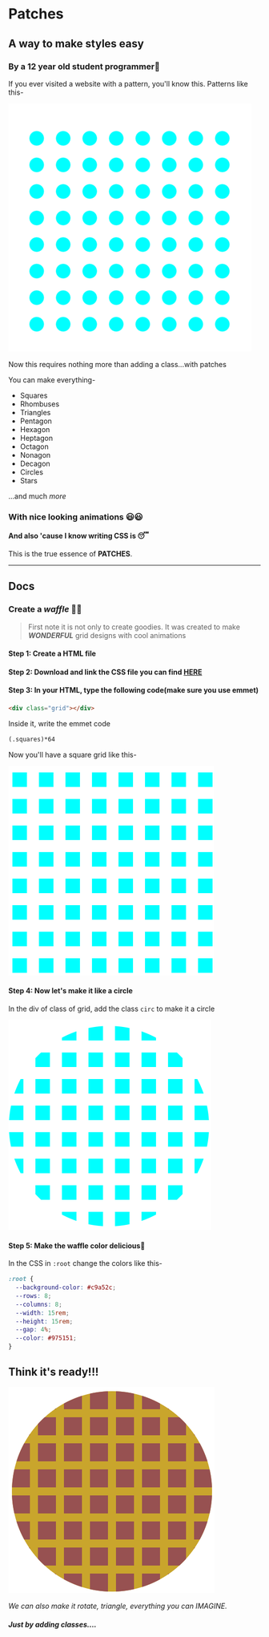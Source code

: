 # Patches

## A way to make styles easy

### By a 12 year old student programmer👦

If you ever visited a website with a pattern, you'll know this.
Patterns like this-

![PHOTO](image.png)

Now this requires nothing more than adding a class...with patches

You can make everything-

- Squares
- Rhombuses
- Triangles
- Pentagon
- Hexagon
- Heptagon
- Octagon
- Nonagon
- Decagon
- Circles
- Stars

...and much _more_

### With nice looking animations 😃😃

#### And also 'cause I know writing CSS is 😴

This is the true essence of **PATCHES**.

---

## Docs

### Create a _waffle_ 🥪😋

> First note it is not only to create goodies. It was created to make **_WONDERFUL_** grid designs with cool animations

#### Step 1: Create a HTML file

#### Step 2: Download and link the CSS file you can find [HERE](https://github.com/raghavgulia/patches/blob/main/style.css)

#### Step 3: In your HTML, type the following code(make sure you use emmet)

```html
<div class="grid"></div>
```

Inside it, write the emmet code

```html
(.squares)*64
```

Now you'll have a square grid like this-

![PHOTO](image2.png)

#### Step 4: Now let's make it like a circle

In the div of class of grid, add the class `circ` to make it a circle

![PHOTO](image3.png)

#### Step 5: Make the waffle color delicious🤤

In the CSS in `:root` change the colors like this-

```css
:root {
  --background-color: #c9a52c;
  --rows: 8;
  --columns: 8;
  --width: 15rem;
  --height: 15rem;
  --gap: 4%;
  --color: #975151;
}
```

## Think it's ready!!!

![Image](image4.png)

_We can also make it rotate, triangle, everything you can IMAGINE._

##### Just by adding classes....
